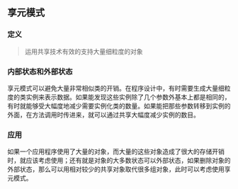 ## 享元模式

### 定义
> 运用共享技术有效的支持大量细粒度的对象

### 内部状态和外部状态
享元模式可以避免大量非常相似类的开销。在程序设计中，有时需要生成大量细粒度的类实例来表示数据。如果能发现这些实例除了几个参数外基本上都是相同的，有时就能够受大幅度地减少需要实例化类的数量。如果能把那些参数转移到实例的外面，在方法调用时传进来，就可以通过共享大幅度减少实例的数目。

### 应用
如果一个应用程序使用了大量的对象，而大量的这些对象造成了很大的存储开销时，就应该考虑使用；还有就是对象的大多数状态可以外部状态，如果删除对象的外部状态，那么可以用相对较少的共享对象取代很多组对象，此时可以考虑使用享元模式。
